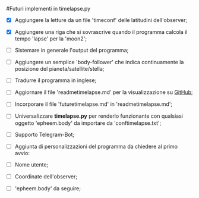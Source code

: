 #Futuri implementi in timelapse.py

- [x]  Aggiungere la letture da un file 'timeconf' delle latitudini dell'observer;
- [x]  Aggiungere una riga che si sovrascrive quando il programma calcola il 
	tempo 'lapse' per la 'moon2';
- [ ]  Sistemare in generale l'output del programma;
- [ ]  Aggiungere un semplice 'body-follower' che indica continuamente la posizione
	del pianeta/satellite/stella;
- [ ]  Tradurre il programma in inglese;
- [ ]  Aggiornare il file 'readmetimelapse.md' per la visualizzazione su [GitHub](www.github.com); 
- [ ]  Incorporare il file 'futuretimelapse.md' in 'readmetimelapse.md';
- [ ]  Universalizzare **timelapse.py** per renderlo funzionante con qualsiasi oggetto
	'epheem.body' da importare da 'conftimelapse.txt';
- [ ]  Supporto Telegram-Bot;
- [ ]  Aggiunta di personalizzazioni del programma da chiedere al primo avvio:
 - [ ]  Nome utente;
 - [ ]  Coordinate dell'observer;
 - [ ]  'epheem.body' da seguire;

